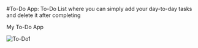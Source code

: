 #To-Do App:
To-Do List where you can simply add your day-to-day tasks and delete it after completing

My To-Do App

![To-Do1](https://user-images.githubusercontent.com/55981040/200493765-61bc1cc8-cb09-4b9c-a7ce-1158da45141e.PNG)
